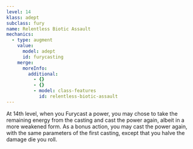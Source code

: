 ```yaml
---
level: 14
klass: adept
subclass: fury
name: Relentless Biotic Assault
mechanics:
  - type: augment
    value:
      model: adept
      id: furycasting
    merge:
      moreInfo:
        additional:
          - {}
          - {}
          - model: class-features
            id: relentless-biotic-assault
---
```

At 14th level, when you Furycast a power, you may chose to take the remaining energy from the casting and cast the
power again, albeit in a more weakened form. As a bonus action, you may cast the power again, with the same parameters
of the first casting, except that you halve the damage die you roll.
